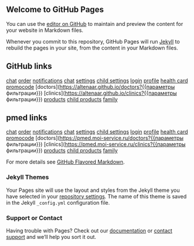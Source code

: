 ## Welcome to GitHub Pages

You can use the [editor on GitHub](https://github.com/Altenaar/altenaar.github.io/edit/main/README.md) to maintain and preview the content for your website in Markdown files.

Whenever you commit to this repository, GitHub Pages will run [Jekyll](https://jekyllrb.com/) to rebuild the pages in your site, from the content in your Markdown files.

## GitHub links
[chat](https://altenaar.github.io/consultation)
[order](https://altenaar.github.io/profile/medcard/order/85094)
[notifications](https://altenaar.github.io/profile/notifications)
[chat](https://altenaar.github.io/consultation/11451)
[settings](https://altenaar.github.io/profile/settings)
[child settings](https://altenaar.github.io/profile/family/250451/children/settings)
[login](https://altenaar.github.io/login)
[profile](https://altenaar.github.io/profile)
[health card](https://altenaar.github.io/profile/250451/medcard/anamnesis)
[promocode](https://altenaar.github.io/activation/promocode)
[doctors](https://altenaar.github.io/doctors?{{параметры фильтрации}})
[clinics](https://altenaar.github.io/clinics?{{параметры фильтрации}})
[products](https://altenaar.github.io/profile/products)
[child products](https://altenaar.github.io/profile/family/250451/children/products)
[family](https://altenaar.github.io/profile/family)

## pmed links
[chat](https://pmed.moi-service.ru/consultation)
[order](https://pmed.moi-service.ru/profile/medcard/order/85094)
[notifications](https://pmed.moi-service.ru/profile/notifications)
[chat](https://pmed.moi-service.ru/consultation/11451)
[settings](https://pmed.moi-service.ru/profile/settings)
[child settings](https://pmed.moi-service.ru/profile/family/250451/children/settings)
[login](https://pmed.moi-service.ru/login)
[profile](https://pmed.moi-service.ru/profile)
[health card](https://pmed.moi-service.ru/profile/250451/medcard/anamnesis)
[promocode](https://pmed.moi-service.ru/activation/promocode)
[doctors](https://pmed.moi-service.ru/doctors?{{параметры фильтрации}})
[clinics](https://pmed.moi-service.ru/clinics?{{параметры фильтрации}})
[products](https://pmed.moi-service.ru/profile/products)
[child products](https://pmed.moi-service.ru/profile/family/250451/children/products)
[family](https://pmed.moi-service.ru/profile/family)


For more details see [GitHub Flavored Markdown](https://guides.github.com/features/mastering-markdown/).

### Jekyll Themes

Your Pages site will use the layout and styles from the Jekyll theme you have selected in your [repository settings](https://github.com/Altenaar/altenaar.github.io/settings/pages). The name of this theme is saved in the Jekyll `_config.yml` configuration file.

### Support or Contact

Having trouble with Pages? Check out our [documentation](https://docs.github.com/categories/github-pages-basics/) or [contact support](https://support.github.com/contact) and we’ll help you sort it out.
